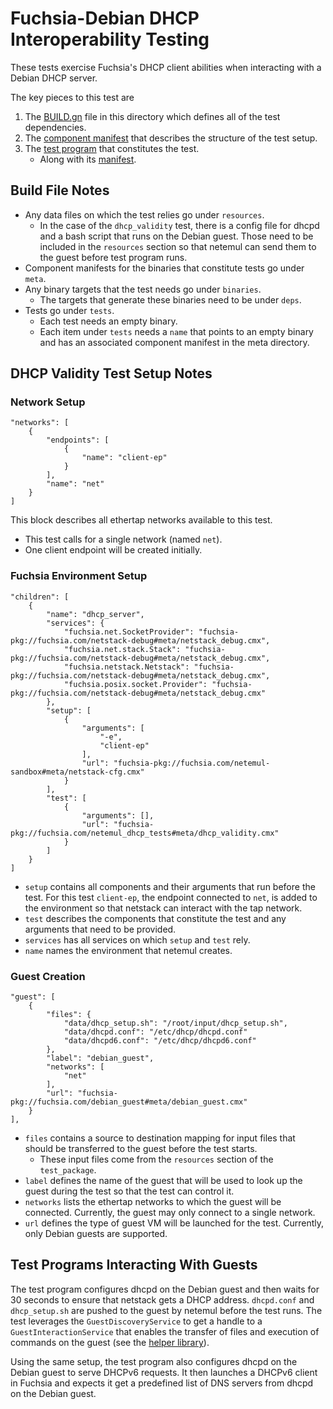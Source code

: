 # Fuchsia-Debian DHCP Interoperability Testing

These tests exercise Fuchsia's DHCP client abilities when interacting with a
Debian DHCP server.

The key pieces to this test are

1.  The [BUILD.gn](BUILD.gn) file in this directory which defines all of the
    test dependencies.
1.  The [component manifest](meta/dhcp_validity_test.cmx) that describes the
    structure of the test setup.
1.  The [test program](dhcp_validity/src/main.rs) that constitutes the test.
    *   Along with its [manifest](meta/dhcp_validity.cmx).

## Build File Notes

*   Any data files on which the test relies go under `resources`.
    *   In the case of the `dhcp_validity` test, there is a config file for
        dhcpd and a bash script that runs on the Debian guest. Those need to be
        included in the `resources` section so that netemul can send them to the
        guest before test program runs.
*   Component manifests for the binaries that constitute tests go under `meta`.
*   Any binary targets that the test needs go under `binaries`.
    *   The targets that generate these binaries need to be under `deps`.
*   Tests go under `tests`.
    *   Each test needs an empty binary.
    *   Each item under `tests` needs a `name` that points to an empty binary
        and has an associated component manifest in the meta directory.

## DHCP Validity Test Setup Notes

### Network Setup

```
"networks": [
    {
        "endpoints": [
            {
                "name": "client-ep"
            }
        ],
        "name": "net"
    }
]
```

This block describes all ethertap networks available to this test.

*   This test calls for a single network (named `net`).
*   One client endpoint will be created initially.

### Fuchsia Environment Setup

```
"children": [
    {
        "name": "dhcp_server",
        "services": {
            "fuchsia.net.SocketProvider": "fuchsia-pkg://fuchsia.com/netstack-debug#meta/netstack_debug.cmx",
            "fuchsia.net.stack.Stack": "fuchsia-pkg://fuchsia.com/netstack-debug#meta/netstack_debug.cmx",
            "fuchsia.netstack.Netstack": "fuchsia-pkg://fuchsia.com/netstack-debug#meta/netstack_debug.cmx",
            "fuchsia.posix.socket.Provider": "fuchsia-pkg://fuchsia.com/netstack-debug#meta/netstack_debug.cmx"
        },
        "setup": [
            {
                "arguments": [
                    "-e",
                    "client-ep"
                ],
                "url": "fuchsia-pkg://fuchsia.com/netemul-sandbox#meta/netstack-cfg.cmx"
            }
        ],
        "test": [
            {
                "arguments": [],
                "url": "fuchsia-pkg://fuchsia.com/netemul_dhcp_tests#meta/dhcp_validity.cmx"
            }
        ]
    }
]
```

*   `setup` contains all components and their arguments that run before the
    test. For this test `client-ep`, the endpoint connected to `net`, is added
    to the environment so that netstack can interact with the tap network.
*   `test` describes the components that constitute the test and any arguments
    that need to be provided.
*   `services` has all services on which `setup` and `test` rely.
*   `name` names the environment that netemul creates.

### Guest Creation

```
"guest": [
    {
        "files": {
            "data/dhcp_setup.sh": "/root/input/dhcp_setup.sh",
            "data/dhcpd.conf": "/etc/dhcp/dhcpd.conf"
            "data/dhcpd6.conf": "/etc/dhcp/dhcpd6.conf"
        },
        "label": "debian_guest",
        "networks": [
            "net"
        ],
        "url": "fuchsia-pkg://fuchsia.com/debian_guest#meta/debian_guest.cmx"
    }
],
```

*   `files` contains a source to destination mapping for input files that should
    be transferred to the guest before the test starts.
    *   These input files come from the `resources` section of the
        `test_package`.
*   `label` defines the name of the guest that will be used to look up the guest
    during the test so that the test can control it.
*   `networks` lists the ethertap networks to which the guest will be connected.
    Currently, the guest may only connect to a single network.
*   `url` defines the type of guest VM will be launched for the test. Currently,
    only Debian guests are supported.

## Test Programs Interacting With Guests

The test program configures dhcpd on the Debian guest and then waits for 30
seconds to ensure that netstack gets a DHCP address. `dhcpd.conf` and
`dhcp_setup.sh` are pushed to the guest by netemul before the test runs. The
test leverages the `GuestDiscoveryService` to get a handle to a
`GuestInteractionService` that enables the transfer of files and execution of
commands on the guest (see the [helper library](dhcp_validity/src/lib.rs)).

Using the same setup, the test program also configures dhcpd on the Debian guest
to serve DHCPv6 requests. It then launches a DHCPv6 client in Fuchsia and
expects it get a predefined list of DNS servers from dhcpd on the Debian guest.
